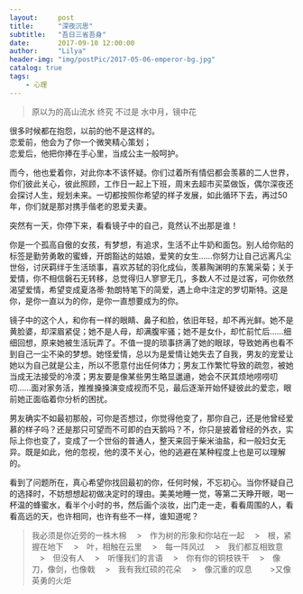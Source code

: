 ```yaml
---
layout:     post
title:      "深夜沉思"
subtitle:   "吾日三省吾身"
date:       2017-09-10 12:00:00
author:     "Lilya"
header-img: "img/postPic/2017-05-06-emperor-bg.jpg"
catalog: true
tags:
    - 心理
---
```


>原以为的高山流水
>终究
>不过是
>水中月，镜中花

很多时候都在抱怨，以前的他不是这样的。<br>
恋爱前，他会为了你一个微笑精心策划；<br>
恋爱后，他把你捧在手心里，当成公主一般呵护。

而今，他也爱着你，对此你本不该怀疑。你们过着所有情侣都会羡慕的二人世界，你们彼此关心，彼此照顾，工作日一起上下班，周末去超市买菜做饭，偶尔深夜还会探讨人生，规划未来。一切都按照你希望的样子发展，如此循环下去，再过50年，你们就是那对携手偕老的恩爱夫妻。

突然有一天，你停下来，看看镜子中的自己，竟然认不出那是谁！

你是一个孤高自傲的女孩，有梦想，有追求，生活不止牛奶和面包。别人给你贴的标签是勤劳勇敢的蜜蜂，开朗豁达的姑娘，爱笑的女生……你努力让自己远离凡尘世俗，讨厌羁绊于生活琐事，喜欢苏轼的羽化成仙，羡慕陶渊明的东篱采菊；关于爱情，你不相信磐石无转移，总觉得归人寥寥无几，多数人不过是过客，可你依然渴望爱情，希望变成夏洛蒂·勃朗特笔下的简爱，遇上命中注定的罗切斯特。这是你，是你一直以为的你，是你一直想要成为的你。

镜子中的这个人，和你有一样的眼睛、鼻子和脸，依旧年轻，却不再光鲜。她不是黄脸婆，却深眉紧促；她不是人母，却满腹牢骚；她不是女仆，却忙前忙后……细细回想，原来她被生活玩弄了。不值一提的琐事挤满了她的眼球，导致她再也看不到自己一尘不染的梦想。她怪爱情，总以为是爱情让她失去了自我，男友的宠爱让她以为自己就是公主，所以不愿意付出任何体力；男友工作繁忙导致的疏忽，被她当成无法接受的冷漠；男友要是像某些男生略显邋遢，她会不厌其烦地唠唠叨叨……面对家务活，推推搡搡演变成视而不见，最后逐渐开始怀疑彼此的爱恋，眼前她正面临着你分析的困扰。

男友确实不如最初那般，可你是否想过，你觉得他变了，那你自己，还是他曾经爱慕的样子吗？还是那只可望而不可即的白天鹅吗？不，你只是披着曾经的外衣，实际上你也变了，变成了一个世俗的普通人，整天来回于柴米油盐，和一般妇女无异。既是如此，他的忽视，他的漠不关心，他的逃避在某种程度上也是可以理解的。

看到了问题所在，真心希望你找回最初的你，任何时候，不忘初心。当你怀疑自己的选择时，不妨想想起初做决定时的理由。美美地睡一觉，等第二天睁开眼，喝一杯温的蜂蜜水，看半个小时的书，然后画个淡妆，出门走一走，看看周围的人，看看高远的天，也许相同，也许有些不一样，谁知道呢？

>我必须是你近旁的一株木棉
　>　作为树的形象和你站在一起
　>　根，紧握在地下
　>　叶，相触在云里
　>　每一阵风过
　>　我们都互相致意
　>　但没有人
　>　听懂我们的言语
　>　你有你的铜枝铁干
　>　像刀，像剑，也像戟
　>　我有我红硕的花朵
　>　像沉重的叹息
　　>又像英勇的火炬
